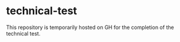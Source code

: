 # technical-test
This repository is temporarily hosted on GH for the completion of the technical test. 
